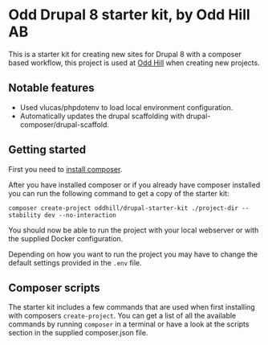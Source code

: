 # Odd Drupal 8 starter kit, by Odd Hill AB

This is a starter kit for creating new sites for Drupal 8 with a composer
based workflow, this project is used at [Odd Hill](http://www.oddhill.se/)
when creating new projects.

## Notable features

- Used vlucas/phpdotenv to load local environment configuration.
- Automatically updates the drupal scaffolding with drupal-composer/drupal-scaffold.

## Getting started

First you need to [install composer](https://getcomposer.org/doc/00-intro.md#installation-linux-unix-osx).

After you have installed composer or if you already have composer installed
you can run the following command to get a copy of the starter kit:

```
composer create-project oddhill/drupal-starter-kit ./project-dir --stability dev --no-interaction
```

You should now be able to run the project with your local webserver or with the
supplied Docker configuration.

Depending on how you want to run the project you may have to change the default
settings provided in the `.env` file. 

## Composer scripts

The starter kit includes a few commands that are used when first installing
with composers `create-project`. You can get a list of all the available
commands by running `composer` in a terminal or have a look at the
scripts section in the supplied composer.json file. 
